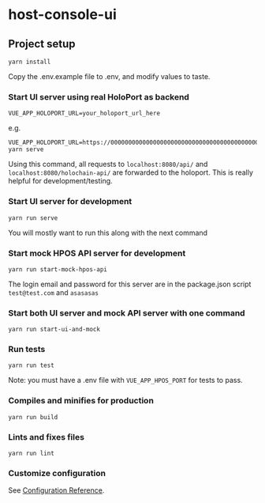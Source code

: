 # host-console-ui

## Project setup
```
yarn install
```

Copy the .env.example file to .env, and modify values to taste.

### Start UI server using real HoloPort as backend
```
VUE_APP_HOLOPORT_URL=your_holoport_url_here
```

e.g.

```
VUE_APP_HOLOPORT_URL=https://00000000000000000000000000000000000000000000000000.holohost.dev yarn serve
```

Using this command, all requests to `localhost:8080/api/` and `localhost:8080/holochain-api/` are forwarded to the holoport. This is really helpful for development/testing.

### Start UI server for development
```
yarn run serve
```

You will mostly want to run this along with the next command

### Start mock HPOS API server for development
```
yarn run start-mock-hpos-api
```

The login email and password for this server are in the package.json script
`test@test.com`
and
`asasasas`

### Start both UI server and mock API server with one command
```
yarn run start-ui-and-mock
```


### Run tests
```
yarn run test
```

Note: you must have a .env file with `VUE_APP_HPOS_PORT` for tests to pass.

### Compiles and minifies for production
```
yarn run build
```

### Lints and fixes files
```
yarn run lint
```

### Customize configuration
See [Configuration Reference](https://cli.vuejs.org/config/).
